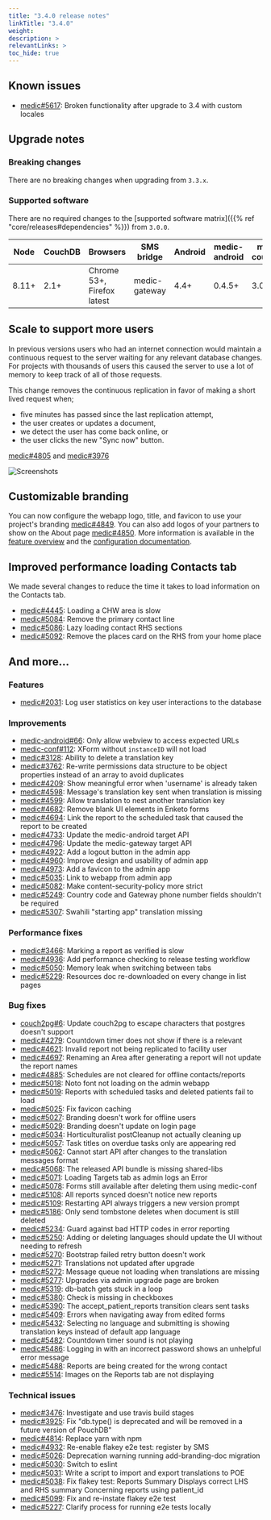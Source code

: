 ```yaml
---
title: "3.4.0 release notes"
linkTitle: "3.4.0"
weight: 
description: >
relevantLinks: >
toc_hide: true
---
```


## Known issues

- [medic#5617](https://github.com/medic/medic/issues/5617): Broken functionality after upgrade to 3.4 with custom locales

## Upgrade notes

### Breaking changes

There are no breaking changes when upgrading from `3.3.x`.

### Supported software

There are no required changes to the [supported software matrix]({{% ref "core/releases#dependencies" %}})
 from `3.0.0`.

| Node | CouchDB | Browsers | SMS bridge | Android | medic-android | medic-couch2pg |
|----|----|----|----|----|----|---|
| 8.11+ | 2.1+ | Chrome 53+, Firefox latest | medic-gateway | 4.4+ | 0.4.5+ | 3.0+ |

## Scale to support more users

In previous versions users who had an internet connection would maintain a continuous request to the server waiting for any relevant database changes. For projects with thousands of users this caused the server to use a lot of memory to keep track of all of those requests.

This change removes the continuous replication in favor of making a short lived request when;

- five minutes has passed since the last replication attempt,
- the user creates or updates a document,
- we detect the user has come back online, or
- the user clicks the new "Sync now" button.

[medic#4805](https://github.com/medic/medic/issues/4805) and [medic#3976](https://github.com/medic/medic/issues/3976)

![Screenshots](../images/3.4.0-sync-now.png)

## Customizable branding

You can now configure the webapp logo, title, and favicon to use your project's branding [medic#4849](https://github.com/medic/medic/issues/4849). You can also add logos of your partners to show on the About page [medic#4850](https://github.com/medic/medic/issues/4850). More information is available in the [feature overview](https://github.com/medic/medic-docs/blob/master/features/webapp-branding.pdf) and the [configuration documentation](https://docs.communityhealthtoolkit.org/apps/reference/resources/).

## Improved performance loading Contacts tab

We made several changes to reduce the time it takes to load information on the Contacts tab.

- [medic#4445](https://github.com/medic/medic/issues/4445): Loading a CHW area is slow
- [medic#5084](https://github.com/medic/medic/issues/5084): Remove the primary contact line
- [medic#5086](https://github.com/medic/medic/issues/5086): Lazy loading contact RHS sections
- [medic#5092](https://github.com/medic/medic/issues/5092): Remove the places card on the RHS from your home place

## And more...

### Features

- [medic#2031](https://github.com/medic/medic/issues/2031): Log user statistics on key user interactions to the database

### Improvements

- [medic-android#66](https://github.com/medic/medic-android/issues/66): Only allow webview to access expected URLs
- [medic-conf#112](https://github.com/medic/medic-conf/issues/112): XForm without `instanceID` will not load
- [medic#3128](https://github.com/medic/medic/issues/3128): Ability to delete a translation key
- [medic#3762](https://github.com/medic/medic/issues/3762): Re-write permissions data structure to be object properties instead of an array to avoid duplicates
- [medic#4209](https://github.com/medic/medic/issues/4209): Show meaningful error when 'username' is already taken
- [medic#4598](https://github.com/medic/medic/issues/4598): Message's translation key sent when translation is missing
- [medic#4599](https://github.com/medic/medic/issues/4599): Allow translation to nest another translation key
- [medic#4682](https://github.com/medic/medic/issues/4682): Remove blank UI elements in Enketo forms
- [medic#4694](https://github.com/medic/medic/issues/4694): Link the report to the scheduled task that caused the report to be created
- [medic#4733](https://github.com/medic/medic/issues/4733): Update the medic-android target API
- [medic#4796](https://github.com/medic/medic/issues/4796): Update the medic-gateway target API
- [medic#4922](https://github.com/medic/medic/issues/4922): Add a logout button in the admin app
- [medic#4960](https://github.com/medic/medic/issues/4960): Improve design and usability of admin app
- [medic#4973](https://github.com/medic/medic/issues/4973): Add a favicon to the admin app
- [medic#5035](https://github.com/medic/medic/issues/5035): Link to webapp from admin app
- [medic#5082](https://github.com/medic/medic/issues/5082): Make content-security-policy more strict
- [medic#5249](https://github.com/medic/medic/issues/5249): Country code and Gateway phone number fields shouldn't be required
- [medic#5307](https://github.com/medic/medic/issues/5307): Swahili "starting app" translation missing

### Performance fixes

- [medic#3466](https://github.com/medic/medic/issues/3466): Marking a report as verified is slow
- [medic#4936](https://github.com/medic/medic/issues/4936): Add performance checking to release testing workflow
- [medic#5050](https://github.com/medic/medic/issues/5050): Memory leak when switching between tabs
- [medic#5229](https://github.com/medic/medic/issues/5229): Resources doc re-downloaded on every change in list pages

### Bug fixes

- [couch2pg#6](https://github.com/medic/couch2pg/issues/6): Update couch2pg to escape characters that postgres doesn't support
- [medic#4279](https://github.com/medic/medic/issues/4279): Countdown timer does not show if there is a relevant
- [medic#4621](https://github.com/medic/medic/issues/4621): Invalid report not being replicated to facility user
- [medic#4697](https://github.com/medic/medic/issues/4697): Renaming an Area after generating a report will not update the report names
- [medic#4885](https://github.com/medic/medic/issues/4885): Schedules are not cleared for offline contacts/reports
- [medic#5018](https://github.com/medic/medic/issues/5018): Noto font not loading on the admin webapp
- [medic#5019](https://github.com/medic/medic/issues/5019): Reports with scheduled tasks and deleted patients fail to load
- [medic#5025](https://github.com/medic/medic/issues/5025): Fix favicon caching
- [medic#5027](https://github.com/medic/medic/issues/5027): Branding doesn't work for offline users
- [medic#5029](https://github.com/medic/medic/issues/5029): Branding doesn't update on login page
- [medic#5034](https://github.com/medic/medic/issues/5034): Horticulturalist postCleanup not actually cleaning up
- [medic#5057](https://github.com/medic/medic/issues/5057): Task titles on overdue tasks only are appearing red
- [medic#5062](https://github.com/medic/medic/issues/5062): Cannot start API after changes to the translation messages format
- [medic#5068](https://github.com/medic/medic/issues/5068): The released API bundle is missing shared-libs
- [medic#5071](https://github.com/medic/medic/issues/5071): Loading Targets tab as admin logs an Error
- [medic#5078](https://github.com/medic/medic/issues/5078): Forms still available after deleting them using medic-conf
- [medic#5108](https://github.com/medic/medic/issues/5108): All reports synced doesn't notice new reports
- [medic#5109](https://github.com/medic/medic/issues/5109): Restarting API always triggers a new version prompt
- [medic#5186](https://github.com/medic/medic/issues/5186): Only send tombstone deletes when document is still deleted
- [medic#5234](https://github.com/medic/medic/issues/5234): Guard against bad HTTP codes in error reporting
- [medic#5250](https://github.com/medic/medic/issues/5250): Adding or deleting languages should update the UI without needing to refresh
- [medic#5270](https://github.com/medic/medic/issues/5270): Bootstrap failed retry button doesn't work
- [medic#5271](https://github.com/medic/medic/issues/5271): Translations not updated after upgrade
- [medic#5272](https://github.com/medic/medic/issues/5272): Message queue not loading when translations are missing
- [medic#5277](https://github.com/medic/medic/issues/5277): Upgrades via admin upgrade page are broken
- [medic#5319](https://github.com/medic/medic/issues/5319): db-batch gets stuck in a loop
- [medic#5380](https://github.com/medic/medic/issues/5380): Check is missing in checkboxes
- [medic#5390](https://github.com/medic/medic/issues/5390): The accept_patient_reports transition clears sent tasks
- [medic#5409](https://github.com/medic/medic/issues/5409): Errors when navigating away from edited forms
- [medic#5432](https://github.com/medic/medic/issues/5432): Selecting no language and submitting is showing translation keys instead of default app language
- [medic#5482](https://github.com/medic/medic/issues/5482): Countdown timer sound is not playing
- [medic#5486](https://github.com/medic/medic/issues/5486): Logging in with an incorrect password shows an unhelpful error message
- [medic#5488](https://github.com/medic/medic/issues/5488): Reports are being created for the wrong contact
- [medic#5514](https://github.com/medic/medic/issues/5514): Images on the Reports tab are not displaying

### Technical issues

- [medic#3476](https://github.com/medic/medic/issues/3476): Investigate and use travis build stages
- [medic#3925](https://github.com/medic/medic/issues/3925): Fix "db.type() is deprecated and will be removed in a future version of PouchDB"
- [medic#4814](https://github.com/medic/medic/issues/4814): Replace yarn with npm
- [medic#4932](https://github.com/medic/medic/issues/4932): Re-enable flakey e2e test: register by SMS
- [medic#5026](https://github.com/medic/medic/issues/5026): Deprecation warning running add-branding-doc migration
- [medic#5030](https://github.com/medic/medic/issues/5030): Switch to eslint
- [medic#5031](https://github.com/medic/medic/issues/5031): Write a script to import and export translations to POE
- [medic#5038](https://github.com/medic/medic/issues/5038): Fix flakey test: Reports Summary Displays correct LHS and RHS summary Concerning reports using patient_id
- [medic#5099](https://github.com/medic/medic/issues/5099): Fix and re-instate flakey e2e test
- [medic#5227](https://github.com/medic/medic/issues/5227): Clarify process for running e2e tests locally
